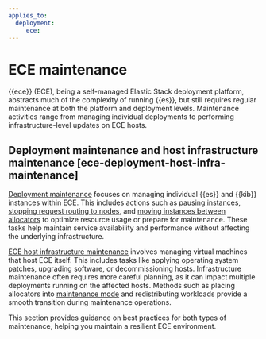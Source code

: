 ```yaml
---
applies_to:
  deployment:
     ece:
---
```


# ECE maintenance

{{ece}} (ECE), being a self-managed Elastic Stack deployment platform, abstracts much of the complexity of running {{es}}, but still requires regular maintenance at both the platform and deployment levels. Maintenance activities range from managing individual deployments to performing infrastructure-level updates on ECE hosts.

## Deployment maintenance and host infrastructure maintenance [ece-deployment-host-infra-maintenance]

[Deployment maintenance](ece/deployments-maintenance.md) focuses on managing individual {{es}} and {{kib}} instances within ECE. This includes actions such as [pausing instances](ece/pause-instance.md), [stopping request routing to nodes](/deploy-manage/maintenance/start-stop-routing-requests.md), and [moving instances between allocators](ece/move-nodes-instances-from-allocators.md) to optimize resource usage or prepare for maintenance. These tasks help maintain service availability and performance without affecting the underlying infrastructure.

[ECE host infrastructure maintenance](ece/perform-ece-hosts-maintenance.md) involves managing virtual machines that host ECE itself. This includes tasks like applying operating system patches, upgrading software, or decommissioning hosts. Infrastructure maintenance often requires more careful planning, as it can impact multiple deployments running on the affected hosts. Methods such as placing allocators into [maintenance mode](ece/enable-maintenance-mode.md) and redistributing workloads provide a smooth transition during maintenance operations.

This section provides guidance on best practices for both types of maintenance, helping you maintain a resilient ECE environment.

